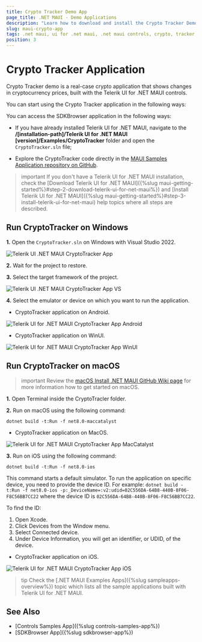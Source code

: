 ```yaml
---
title: Crypto Tracker Demo App
page_title: .NET MAUI - Demo Applications
description: "Learn how to download and install the Crypto Tracker Demo App and check out the Telerik UI for .NET MAUI controls library."
slug: maui-crypto-app
tags: .net maui, ui for .net maui, .net maui controls, crypto, tracker, application
position: 3
---
```


# Crypto Tracker Application

Crypto Tracker demo is a real-case crypto application that shows changes in cryptocurrency prices, built with the Telerik UI for .NET MAUI controls.

You can start using the Crypto Tracker application in the following ways:

You can access the SDKBrowser application in the following ways:

* If you have already installed Telerik UI for .NET MAUI, navigate to the **/[installation-path]/Telerik UI for .NET MAUI [version]/Examples/CryptoTracker** folder and open the `CryptoTracker.sln` file;

* Explore the CryptoTracker code directly in the [MAUI Samples Application repository on GitHub](https://github.com/telerik/maui-samples/tree/main/Samples/CryptoTracker).

>important If you don't have a Telerik UI for .NET MAUI installation, check the [Download Telerik UI for .NET MAUI]({%slug maui-getting-started%}#step-2-download-telerik-ui-for-net-maui%}) and [Install Telerik UI for .NET MAUI]({%slug maui-getting-started%}#step-3-install-telerik-ui-for-net-maui) help topics where all steps are described. 

## Run CryptoTracker on Windows

**1.** Open the `CryptoTracker.sln` on Windows with Visual Studio 2022.

![Telerik UI .NET MAUI CryptoTracker App](../images/cryptotracker-structure.png)

**2.** Wait for the project to restore.

**3.** Select the target framework of the project.

![Telerik UI .NET MAUI CryptoTracker App VS](images/sampleapps-visual-studio.png)

**4.** Select the emulator or device on which you want to run the application.

* CryptoTracker application on Android.

![Telerik UI for .NET MAUI CryptoTracker App Android](../images/cryptotracker-android.png)

* CryptoTracker application on WinUI.

![Telerik UI for .NET MAUI CryptoTracker App WinUI](../images/cryptotracker-winui.png)

## Run CryptoTracker on macOS

>important Review the [macOS Install .NET MAUI GitHub Wiki page](https://github.com/dotnet/maui/wiki/macOS-Install) for more information how to get started on macOS. 

**1.** Open Terminal inside the CryptoTracler folder.

**2.** Run on macOS using the following command:

```SH
dotnet build -t:Run -f net8.0-maccatalyst
```

* CryptoTracker application on MacOS.

![Telerik UI for .NET MAUI CryptoTracker App MacCatalyst](../images/cryptotracker-macos.png)

**3.** Run on iOS using the following command:

```SH
dotnet build -t:Run -f net8.0-ios
``` 

This command starts a default simulator. To run the application on specific device, you need to provide the device ID. For example: `dotnet build -t:Run -f net8.0-ios -p:_DeviceName=:v2:udid=02C556DA-64B8-440B-8F06-F8C56BB7CC22` where the device ID is `02C556DA-64B8-440B-8F06-F8C56BB7CC22`.
 
 To find the ID: 
  1. Open Xcode.
  2. Click Devices from the Window menu.
  3. Select Connected device.
  4. Under Device Information, you will get an identifier, or UDID, of the device.
  
* CryptoTracker application on iOS.

![Telerik UI for .NET MAUI CryptoTracker App iOS](../images/cryptotracker-iphone.png)

>tip Check the [.NET MAUI Examples Apps]({%slug sampleapps-overview%}) topic which lists all the sample applications built with Telerik UI for .NET MAUI.

## See Also

- [Controls Samples App]({%slug controls-samples-app%})
- [SDKBrowser App]({%slug sdkbrowser-app%})
